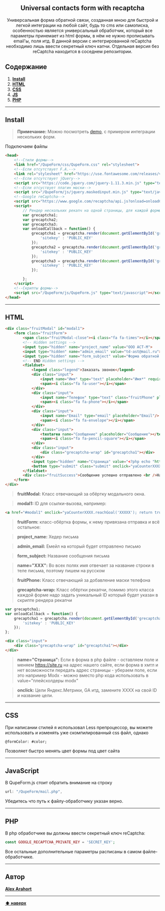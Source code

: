 <h2 align="center">Universal contacts form with recaptcha</h2>

<p align="center">
  Универсальная форма обратной связи, созданная мною для быстрой и легкой интеграции на любой сайт, будь то cms или самописка, особенностью является универсальный обработчик, который все параметры принемает из html формы, в нём не нужно прописывать email'ы, поля итд. В данной версии с интегрированной reCaptcha необходимо лишь ввести секретный ключ капчи. Отдельная версия без reCaptcha находится в соседнем репозитории.
</p>

## Содержание

1. **[Install](#install)**
2. **[HTML](#html)**
3. **[CSS](#css)**
4. **[JS](#js)**
5. **[PHP](#php)**

---

## Install

> **Примечание:** Можно посмотреть [demo](http://dev.arahort.pro/demo-forms/index.php), с примером интеграции нескольких форм.

<p>Подключаем файлы</p>

```html
<head>
    <!--Стили формы-->
    <link href="/QupeForm/css/QupeForm.css" rel="stylesheet">
    <!--Если отсутствует F.A.-->
    <link rel="stylesheet" href="https://use.fontawesome.com/releases/v5.0.13/css/all.css">
    <!--Если отсутствует jQuery-->
    <script src="https://code.jquery.com/jquery-1.11.3.min.js" type="text/javascript"></script>
    <!--Если отсуствует плагин маски-->
    <script src="/QupeForm/js/jquery.maskedinput.min.js" type="text/javascript"></script>
    <!--Google reCaptcha-->
    <script src="https://www.google.com/recaptcha/api.js?onload=onloadCallback&render=explicit" async defer></script>
    <script>
        // Рендер нескольких рекапч на одной страницы, для каждой формы свой ID
        var grecaptcha1;
        var grecaptcha2;
        var grecaptcha3;
        var onloadCallback = function() {
            grecaptcha1 = grecaptcha.render(document.getElementById('grecaptcha1'), {
                'sitekey' : 'PUBLIC_KEY'
            });
            grecaptcha2 = grecaptcha.render(document.getElementById('grecaptcha2'), {
                'sitekey' : 'PUBLIC_KEY'
            });
            grecaptcha3 = grecaptcha.render(document.getElementById('grecaptcha3'), {
                'sitekey' : 'PUBLIC_KEY'
            });

        };
    </script>
    <!--Скрипты формы-->
    <script src="/QupeForm/js/QupeForm.js" type="text/javascript"></script>
</head>
```

---

## HTML

```html
<div class="fruitModal" id="modal1">
    <form class="fruitForm">
        <span class="fruitModal-close"><i class="fa fa-times"></i></span>
        <!-- Hidden settings -->
        <input type="hidden" name="project_name" value="ООО АСТ-М">
        <input type="hidden" name="admin_email" value="td-ast@mail.ru">
        <input type="hidden" name="form_subject" value="Форма обратной связи">
        <!-- END Hidden settings -->
        <fieldset>
            <legend class="legend">Заказать звонок</legend>
            <div class="input">
                <input name="Имя" type="text" placeholder="Имя*" required  />
                <span><i class="fa fa-user"></i></span>
            </div>
            <div class="input">
                <input name="Телефон" type="text" class="fruitPhone" placeholder="Телефон*" required />
                <span><i class="fa fa-phone"></i></span>
            </div>
            <div class="input">
                <input name="Email" type="email" placeholder="Email"/>
                <span><i class="fa fa-envelope"></i></span>
            </div>
            <div class="input">
                <textarea name="Сообщение" placeholder="Сообщение"></textarea>
                <span><i class="fa fa-pencil-square"></i></span>
            </div>
            <div class="input">
                <div class="grecaptcha-wrap" id="grecaptcha1"></div>
            </div>
            <input type="hidden" name="Страница" value="<?php echo "https://site.ru" . $_SERVER['REQUEST_URI'] ?>">
            <button type="submit" class="submit" onclick="yaCounterXXXXXXX.reachGoal('xxxxxxx'); return true;"><i class="fa fa-check"></i></button>
        </fieldset>
        <div class="fruitSuccess">Сообщение успешно отправлено <br />Наш менеджер свяжется с вами в ближайшее время</div>
    </form>
</div>
```
>  **fruitModal:** Класс отвечающий за обёртку модального окна.

>  **modal1:** ID для ссылки-вызова, например:
```html
<a href="#modal1" onclick="yaCounterXXXX.reachGoal('XXXXX'); return true;">Открыть форму</a>
```
>  **fruitForm:** класс-обёртка формы, к нему привязана отправка и всё остальное:

>  **project_name:** Хедер письма

>  **admin_email:** Емейл на который будет отправлено письмо

>  **form_subject:** Название сообщения письма

>  **name="XXX":** Во всех полях имя отвечает за название строки в теле письма, поэтому пишем на русском

>  **fruitPhone:** Класс отвечающий за добавление маски телефона

>  **grecaptcha-wrap:** Класс обёртки рекапчи, помимо этого класса каждой форме надо задать уникальный ID который будет указан в скрипте рендера рекапчи

```js
var grecaptcha1;
var onloadCallback = function() {
    grecaptcha1 = grecaptcha.render(document.getElementById('grecaptcha1'), {
        'sitekey' : 'PUBLIC_KEY'
    });
};
```
```html
<div class="input">
    <div class="grecaptcha-wrap" id="grecaptcha1"></div>
</div>
```
>  **name="Страница":** Если в форма в php файле - оставляем поле и меняем https://site.ru на адрес нашего сайте, если форма в хмтл и нет возможности передать адрес страницы - убераем поле, если это например Modx - можно вместо php кода использовать в value="плейсхолдеры modx"

>  **onclick:** Цели Яндекс.Метрики, GA итд, замените XXXX на свой ID и название цели.

---

## CSS

<p>При написании стилей я использовал Less препроцессор, вы можете использовать и изменять уже скомпилированный css файл, однако</p>

```less
@formColor: #color;
```

<p>Позволяет быстро менять цвет формы под цвет сайта</p>

---

## JavaScript

<p>В QupeForm.js стоит обратить внимание на строку</p>

```js
url: "/QupeForm/mail.php",
```

<p>Убедитесь что путь к файлу-обработчику указан верно.</p>

---

## PHP

<p>В php обработчике вы должны ввести секретный ключ reCaptcha:</p>

```php
const GOOGLE_RECAPTCHA_PRIVATE_KEY = 'SECRET_KEY';
```

<p>Все остальные дополнительные параметры расписаны в самом файле-обработчике.</p>

---

## Автор

**[Alex Arahort](https://arahort.pro/)**

---

**[⬆ наверх](#Содержание)**

